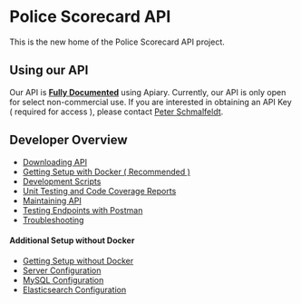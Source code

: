 Police Scorecard API
===

This is the new home of the Police Scorecard API project.

Using our API
---

Our API is __[Fully Documented](https://api.policescorecard.org/guide/)__ using Apiary. Currently, our API is only open for select non-commercial use.  If you are interested in obtaining an API Key ( required for access ), please contact [Peter Schmalfeldt](mailto:me@peterschmalfeldt.com).

Developer Overview
---

* [Downloading API](docs/downloading-api.md)
* [Getting Setup with Docker ( Recommended )](docs/getting-setup-with-docker.md)
* [Development Scripts](docs/development-scripts.md)
* [Unit Testing and Code Coverage Reports](docs/unit-testing-and-code-coverage-reports.md)
* [Maintaining API](docs/maintaining-api.md)
* [Testing Endpoints with Postman](docs/testing-endpoints.md)
* [Troubleshooting](docs/troubleshooting.md)

#### Additional Setup without Docker

* [Getting Setup without Docker](docs/getting-setup-without-docker.md)
* [Server Configuration](docs/server-configuration.md)
* [MySQL Configuration](docs/mysql-configuration.md)
* [Elasticsearch Configuration](docs/elasticsearch-configuration.md)
